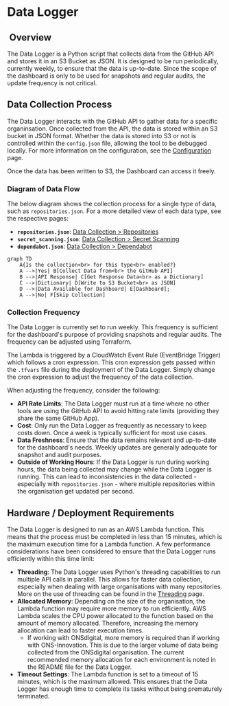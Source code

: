 # Data Logger

##  Overview

The Data Logger is a Python script that collects data from the GitHub API and stores it in an S3 Bucket as JSON. It is designed to be run periodically, currently weekly, to ensure that the data is up-to-date. Since the scope of the dashboard is only to be used for snapshots and regular audits, the update frequency is not critical.

## Data Collection Process

The Data Logger interacts with the GitHub API to gather data for a specific organinsation. Once collected from the API, the data is stored within an S3 bucket in JSON format. Whether the data is stored into S3 or not is controlled within the `config.json` file, allowing the tool to be debugged locally. For more information on the configuration, see the [Configuration](./configuration.md) page.

Once the data has been written to S3, the Dashboard can access it freely.

### Diagram of Data Flow

The below diagram shows the collection process for a single type of data, such as `repositories.json`. For a more detailed view of each data type, see the respective pages:

- **`repositories.json`**: [Data Collection > Repositories](./repositories.md)
- **`secret_scanning.json`**: [Data Collection > Secret Scanning](./secret_scanning.md)
- **`dependabot.json`**: [Data Collection > Dependabot](./dependabot.md)

``` mermaid
graph TD
    A{Is the collection<br> for this type<br> enabled?}
    A -->|Yes| B[Collect Data from<br> the GitHub API]
    B -->|API Response| C[Get Response Data<br> as a Dictionary]
    C -->|Dictionary| D[Write to S3 Bucket<br> as JSON]
    D -->|Data Available for Dashboard| E[Dashboard];
    A -->|No| F[Skip Collection]
```

### Collection Frequency

The Data Logger is currently set to run weekly. This frequency is sufficient for the dashboard's purpose of providing snapshots and regular audits. The frequency can be adjusted using Terraform.

The Lambda is triggered by a CloudWatch Event Rule (EventBridge Trigger) which follows a cron expression. This cron expression gets passed within the `.tfvars` file during the deployment of the Data Logger. Simply change the cron expression to adjust the frequency of the data collection.

When adjusting the frequency, consider the following:

- **API Rate Limits**: The Data Logger must run at a time where no other tools are using the GitHub API to avoid hitting rate limits (providing they share the same GitHub App).
- **Cost**: Only run the Data Logger as frequently as necessary to keep costs down. Once a week is typically sufficient for most use cases.
- **Data Freshness**: Ensure that the data remains relevant and up-to-date for the dashboard's needs. Weekly updates are generally adequate for snapshot and audit purposes.
- **Outside of Working Hours**: If the Data Logger is run during working hours, the data being collected may change while the Data Logger is running. This can lead to inconsistencies in the data collected - especially with `repositories.json` - where multiple repositories within the organisation get updated per second.

## Hardware / Deployment Requirements

The Data Logger is designed to run as an AWS Lambda function. This means that the process must be completed in less than 15 minutes, which is the maximum execution time for a Lambda function. A few performance considerations have been considered to ensure that the Data Logger runs efficiently within this time limit:

- **Threading**: The Data Logger uses Python's threading capabilities to run multiple API calls in parallel. This allows for faster data collection, especially when dealing with large organisations with many repositories. More on the use of threading can be found in the [Threading](./threading.md) page.
- **Allocated Memory**: Depending on the size of the organisation, the Lambda function may require more memory to run efficiently. AWS Lambda scales the CPU power allocated to the function based on the amount of memory allocated. Therefore, increasing the memory allocation can lead to faster execution times.
  - If working with ONSdigital, more memory is required than if working with ONS-Innovation. This is due to the larger volume of data being collected from the ONSdigital organisation. The current recommended memory allocation for each environment is noted in the README file for the Data Logger.
- **Timeout Settings**: The Lambda function is set to a timeout of 15 minutes, which is the maximum allowed. This ensures that the Data Logger has enough time to complete its tasks without being prematurely terminated.
